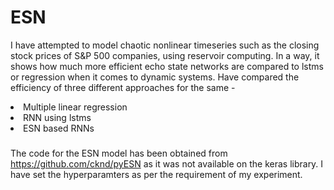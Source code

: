 # ESN
I have attempted to model chaotic nonlinear timeseries such as the closing stock prices of S&P 500 companies, using reservoir computing.
In a way, it shows how much more efficient echo state networks are compared to lstms or regression when it comes to dynamic systems.
Have compared the efficiency of three different approaches for the same - 
<li> Multiple linear regression
<li> RNN using lstms
<li> ESN based RNNs

###
The code for the ESN model has been obtained from https://github.com/cknd/pyESN as it was not available on the keras library. 
I have set the hyperparamters as per the requirement of my experiment.  
